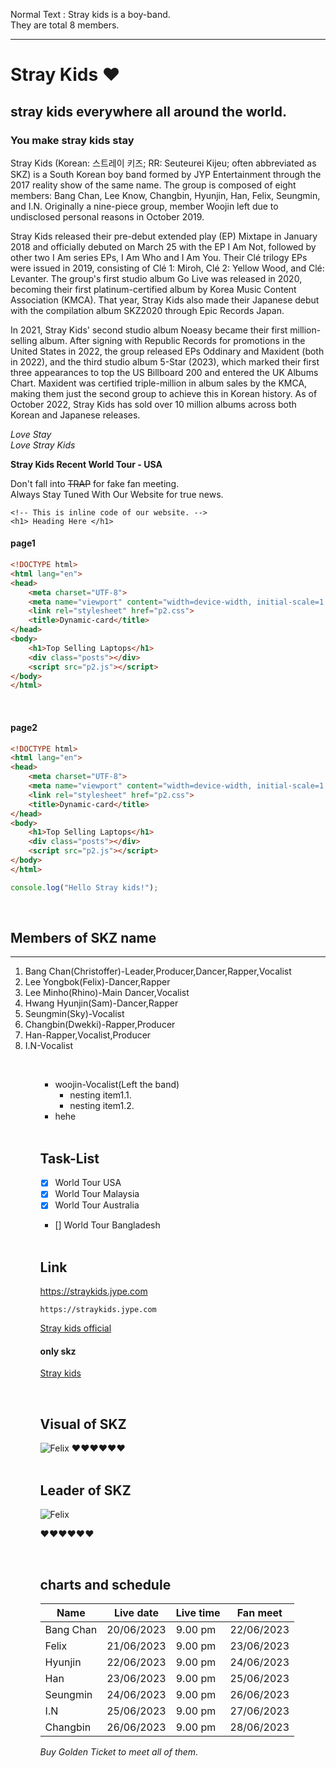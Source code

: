 <!-- how to make a comment -->
<!-- Normal text and new line -->
Normal Text : Stray kids is a boy-band.  
They are total 8 members.
<!-- horizontal rule -->
---
<!-- Heading -->
# Stray Kids ❤️
## stray kids everywhere all around the world.
### You make stray kids stay
<!-- paragraph -->
<p>Stray Kids (Korean: 스트레이 키즈; RR: Seuteurei Kijeu; often abbreviated as SKZ) is a South Korean boy band formed by JYP Entertainment through the 2017 reality show of the same name. The group is composed of eight members: Bang Chan, Lee Know, Changbin, Hyunjin, Han, Felix, Seungmin, and I.N. Originally a nine-piece group, member Woojin left due to undisclosed personal reasons in October 2019.

Stray Kids released their pre-debut extended play (EP) Mixtape in January 2018 and officially debuted on March 25 with the EP I Am Not, followed by other two I Am series EPs, I Am Who and I Am You. Their Clé trilogy EPs were issued in 2019, consisting of Clé 1: Miroh, Clé 2: Yellow Wood, and Clé: Levanter. The group's first studio album Go Live was released in 2020, becoming their first platinum-certified album by Korea Music Content Association (KMCA). That year, Stray Kids also made their Japanese debut with the compilation album SKZ2020 through Epic Records Japan.

In 2021, Stray Kids' second studio album Noeasy became their first million-selling album. After signing with Republic Records for promotions in the United States in 2022, the group released EPs Oddinary and Maxident (both in 2022), and the third studio album 5-Star (2023), which marked their first three appearances to top the US Billboard 200 and entered the UK Albums Chart. Maxident was certified triple-million in album sales by the KMCA, making them just the second group to achieve this in Korean history. As of October 2022, Stray Kids has sold over 10 million albums across both Korean and Japanese releases.</p>
<!-- Italic  -->
_Love Stay_  
<i>Love Stray Kids</i>
<!-- bold -->
__Stray Kids Recent World Tour - USA__
<!-- strike-through -->
Don't fall into ~~TRAP~~ for fake fan meeting.  
Always Stay Tuned With Our Website for true news.  
<!-- single line code -->

`<!-- This is inline code of our website. -->`   
`<h1> Heading Here </h1>` 

#### page1
<!-- multiple line code -->

```html
<!DOCTYPE html>
<html lang="en">
<head>
    <meta charset="UTF-8">
    <meta name="viewport" content="width=device-width, initial-scale=1.0">
    <link rel="stylesheet" href="p2.css">
    <title>Dynamic-card</title>
</head>
<body>
    <h1>Top Selling Laptops</h1>
    <div class="posts"></div>
    <script src="p2.js"></script>
</body>
</html>
```

<br>

#### page2

```html
<!DOCTYPE html>
<html lang="en">
<head>
    <meta charset="UTF-8">
    <meta name="viewport" content="width=device-width, initial-scale=1.0">
    <link rel="stylesheet" href="p2.css">
    <title>Dynamic-card</title>
</head>
<body>
    <h1>Top Selling Laptops</h1>
    <div class="posts"></div>
    <script src="p2.js"></script>
</body>
</html>
```

```javascript
console.log("Hello Stray kids!");
```

<br>

## Members of SKZ name 
___
<ol>
<li>Bang Chan(Christoffer)-Leader,Producer,Dancer,Rapper,Vocalist</li>
<li>Lee Yongbok(Felix)-Dancer,Rapper</li>
<li>Lee Minho(Rhino)-Main Dancer,Vocalist</li>
<li>Hwang Hyunjin(Sam)-Dancer,Rapper</li>
<li>Seungmin(Sky)-Vocalist</li>
<li>Changbin(Dwekki)-Rapper,Producer</li>
<li>Han-Rapper,Vocalist,Producer</li>
<li>I.N-Vocalist  </li>
<ol>  

  <br>

<!-- <ul>
<li>Woojin-Vocalist(Left the band)</li>
</ul> -->
- woojin-Vocalist(Left the band)
  - nesting item1.1.
  - nesting item1.2.
- hehe  
<!-- Task-list -->

<br>

## Task-List
- [x] World Tour USA
- [x] World Tour Malaysia
- [x] World Tour Australia
- [] World Tour Bangladesh

<!-- Link -->

<br>

## Link
<!-- Automatic Link -->
https://straykids.jype.com

<!-- Disable link -->
`https://straykids.jype.com`

<!-- Markdown-link -->
[Stray kids official](https://straykids.jype.com)  
#### only skz
[Stray kids][websitelink]

<!-- Images -->

<br>

## Visual of SKZ

<!-- ![felix](./images/skz2.png) -->
<img src="./images/skz2.png" title="Felix">
❤️❤️❤️❤️❤️❤️
<br><br>

## Leader of SKZ
<img src="./images/bang.jpg" title="Felix">

<!-- emoji from emojipedia.com -->

❤️❤️❤️❤️❤️❤️

<br>

<!-- Table -->

## charts and schedule

| Name | Live date | Live time | Fan meet |
|--------|-----------|----------|-----------|
| Bang Chan | 20/06/2023 | 9.00 pm | 22/06/2023 |
| Felix | 21/06/2023 | 9.00 pm | 23/06/2023 |
| Hyunjin | 22/06/2023 | 9.00 pm | 24/06/2023 |
| Han | 23/06/2023 | 9.00 pm | 25/06/2023 |
| Seungmin | 24/06/2023 | 9.00 pm | 26/06/2023 |
| I.N | 25/06/2023 | 9.00 pm | 27/06/2023 |
| Changbin | 26/06/2023 | 9.00 pm | 28/06/2023 |

_Buy Golden Ticket to meet all of them._




<!-- All link is here -->

[websitelink]: https://straykids.jype.com














